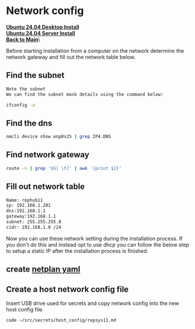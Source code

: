 # Network config

**[Ubuntu 24.04 Desktop Install](./desktop-install.md)**\
**[Ubuntu 24.04 Server Install](./server-install.md)**\
**[Back to Main](../../README.md)**\

Before starting installation from a computer on the network determine the network gateway and fill out the network table below.

## Find the subnet

```bash
Note the subnet
We can find the subnet mask details using the command below:

ifconfig -a

```

## Find the dns

```bash
nmcli device show enp0s25 | grep IP4.DNS
```

## Find network gateway

```bash
route -n | grep 'UG[ \t]' | awk '{print $2}'
```

## Fill out network table

```bash
Name: rephub11
ip: 192.168.1.201
dns:192.168.1.1
gateway:192.168.1.1
subnet: 255.255.255.0
cidr: 192.168.1.0 /24
```

Now you can use these network setting during the installation process. If you don't do this and instead opt to use dhcp you can follow the below step to setup a static IP after the installation process is finished.

## create **[netplan yaml](../ip/static_ip.md)**

## Create a host network config file

Insert USB drive used for secrets and copy network config into the new host config file.

```bash
code ~/src/secrets/host_config/repsys11.md

```
